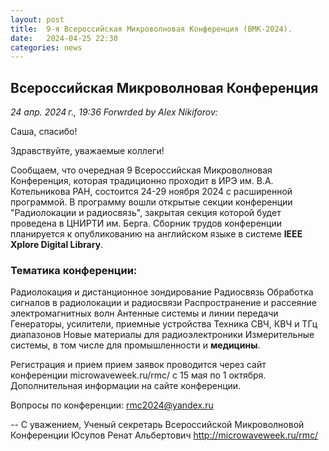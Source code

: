 ```yaml
---
layout: post
title:  9-я Всероссийская Микроволновая Конференция (ВМК-2024).
date:   2024-04-25 22:30
categories: news
---
```


## Всероссийская Микроволновая Конференция

*24 апр. 2024 г., 19:36 Forwrded by Alex Nikiforov:*

Саша, спасибо!

Здравствуйте, уважаемые коллеги!

Сообщаем, что очередная 9 Всероссийская Микроволновая Конференция, которая традиционно проходит в ИРЭ им. В.А. Котельникова РАН, состоится 24-29 ноября 2024 с расширенной программой.  В программу вошли открытые секции  конференции "Радиолокации и радиосвязь", закрытая секция которой будет проведена в ЦНИРТИ им. Берга. Сборник трудов конференции планируется к опубликованию на английском языке в системе **IEEE Xplore Digital Library**.

### Тематика конференции:

Радиолокация и дистанционное зондирование
Радиосвязь
Обработка сигналов в радиолокации и радиосвязи
Распространение и рассеяние электромагнитных волн
Антенные системы и линии передачи
Генераторы, усилители, приемные устройства
Техника СВЧ, КВЧ и ТГц диапазонов
Новые материалы для радиоэлектроники
Измерительные системы, в том числе для промышленности и **медицины**.

Регистрация и прием прием заявок проводится через сайт конференции microwaveweek.ru/rmc/ c 15 мая по 1 октября. Дополнительная  информации на сайте конференции.

Вопросы по конференции: rmc2024@yandex.ru

 
-- 
С уважением,
Ученый секретарь
Всероссийской Микроволновой Конференции
Юсупов Ренат Альбертович
http://microwaveweek.ru/rmc/ 
